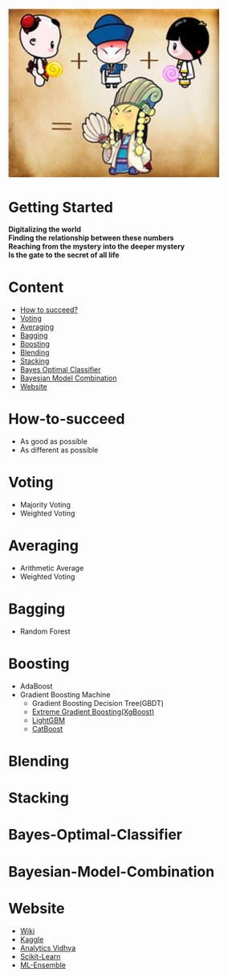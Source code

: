 <p float="center">
    <img src=https://github.com/pku-H2R/ModelEnsemble/blob/master/Picture/picture.jpg  width="420"/>
</p>


# Getting Started
**Digitalizing the world**  
**Finding the relationship between these numbers**   
**Reaching from the mystery into the deeper mystery**  
**Is the gate to the secret of all life**

# Content
* [How to succeed?](#How-to-succeed)
* [Voting](#Voting)
* [Averaging](#Averaging)
* [Bagging](#Bagging)
* [Boosting](#Boosting)
* [Blending](#Blending)
* [Stacking](#Stacking)
* [Bayes Optimal Classifier](#Bayes-Optimal-Classifier)
* [Bayesian Model Combination](#Bayesian-Model-Combination)
* [Website](#Website)


# How-to-succeed

* As good as possible
* As different as possible

# Voting

* Majority Voting
* Weighted Voting

# Averaging

* Arithmetic Average
* Weighted Voting

# Bagging

* Random Forest


# Boosting

* AdaBoost
* Gradient Boosting Machine
    * Gradient Boosting Decision Tree(GBDT)
    * [Extreme Gradient Boosting(XgBoost)](https://xgboost.readthedocs.io/en/latest/)
    * [LightGBM](https://lightgbm.readthedocs.io/en/latest/)
    * [CatBoost](https://catboost.ai/)

# Blending


# Stacking

# Bayes-Optimal-Classifier

# Bayesian-Model-Combination

# Website
* [Wiki](https://en.wikipedia.org/wiki/Ensemble_learning)
* [Kaggle](https://mlwave.com/kaggle-ensembling-guide/)
* [Analytics Vidhya](https://www.analyticsvidhya.com/blog/2018/06/comprehensive-guide-for-ensemble-models/)
* [Scikit-Learn](https://scikit-learn.org/stable/modules/ensemble.html)
* [ML-Ensemble](http://ml-ensemble.com/)
